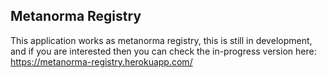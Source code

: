 ## Metanorma Registry

This application works as metanorma registry, this is still in development, and
if you are interested then you can check the in-progress version here: https://metanorma-registry.herokuapp.com/

